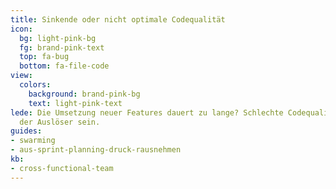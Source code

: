 ```yaml
---
title: Sinkende oder nicht optimale Codequalität
icon:
  bg: light-pink-bg
  fg: brand-pink-text
  top: fa-bug
  bottom: fa-file-code
view:
  colors:
    background: brand-pink-bg
    text: light-pink-text
lede: Die Umsetzung neuer Features dauert zu lange? Schlechte Codequalität kann hier
  der Auslöser sein.
guides:
- swarming
- aus-sprint-planning-druck-rausnehmen
kb:
- cross-functional-team
---
```

